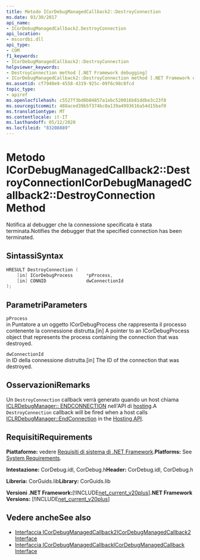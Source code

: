 ```yaml
---
title: Metodo ICorDebugManagedCallback2::DestroyConnection
ms.date: 03/30/2017
api_name:
- ICorDebugManagedCallback2.DestroyConnection
api_location:
- mscordbi.dll
api_type:
- COM
f1_keywords:
- ICorDebugManagedCallback2::DestroyConnection
helpviewer_keywords:
- DestroyConnection method [.NET Framework debugging]
- ICorDebugManagedCallback2::DestroyConnection method [.NET Framework debugging]
ms.assetid: cf7940e9-4558-4319-925c-09f6c98c8fcd
topic_type:
- apiref
ms.openlocfilehash: c5527f3bd0b04857a1ebc520016b81ddbe3c23f8
ms.sourcegitcommit: 488aced39b5f374bc0a139a4993616a54d15baf0
ms.translationtype: MT
ms.contentlocale: it-IT
ms.lasthandoff: 05/12/2020
ms.locfileid: "83208889"
---
```

# <a name="icordebugmanagedcallback2destroyconnection-method"></a><span data-ttu-id="ed426-102">Metodo ICorDebugManagedCallback2::DestroyConnection</span><span class="sxs-lookup"><span data-stu-id="ed426-102">ICorDebugManagedCallback2::DestroyConnection Method</span></span>
<span data-ttu-id="ed426-103">Notifica al debugger che la connessione specificata è stata terminata.</span><span class="sxs-lookup"><span data-stu-id="ed426-103">Notifies the debugger that the specified connection has been terminated.</span></span>  
  
## <a name="syntax"></a><span data-ttu-id="ed426-104">Sintassi</span><span class="sxs-lookup"><span data-stu-id="ed426-104">Syntax</span></span>  
  
```cpp  
HRESULT DestroyConnection (  
    [in] ICorDebugProcess     *pProcess,  
    [in] CONNID               dwConnectionId  
);  
```  
  
## <a name="parameters"></a><span data-ttu-id="ed426-105">Parametri</span><span class="sxs-lookup"><span data-stu-id="ed426-105">Parameters</span></span>  
 `pProcess`  
 <span data-ttu-id="ed426-106">in Puntatore a un oggetto ICorDebugProcess che rappresenta il processo contenente la connessione distrutta.</span><span class="sxs-lookup"><span data-stu-id="ed426-106">[in] A pointer to an ICorDebugProcess object that represents the process containing the connection that was destroyed.</span></span>  
  
 `dwConnectionId`  
 <span data-ttu-id="ed426-107">in ID della connessione distrutta.</span><span class="sxs-lookup"><span data-stu-id="ed426-107">[in] The ID of the connection that was destroyed.</span></span>  
  
## <a name="remarks"></a><span data-ttu-id="ed426-108">Osservazioni</span><span class="sxs-lookup"><span data-stu-id="ed426-108">Remarks</span></span>  
 <span data-ttu-id="ed426-109">Un `DestroyConnection` callback verrà generato quando un host chiama [ICLRDebugManager:: ENDCONNECTION](../../../../docs/framework/unmanaged-api/hosting/iclrdebugmanager-endconnection-method.md) nell'API di [hosting](../hosting/index.md).</span><span class="sxs-lookup"><span data-stu-id="ed426-109">A `DestroyConnection` callback will be fired when a host calls [ICLRDebugManager::EndConnection](../../../../docs/framework/unmanaged-api/hosting/iclrdebugmanager-endconnection-method.md) in the [Hosting API](../hosting/index.md).</span></span>  
  
## <a name="requirements"></a><span data-ttu-id="ed426-110">Requisiti</span><span class="sxs-lookup"><span data-stu-id="ed426-110">Requirements</span></span>  
 <span data-ttu-id="ed426-111">**Piattaforme:** vedere [Requisiti di sistema di .NET Framework](../../get-started/system-requirements.md).</span><span class="sxs-lookup"><span data-stu-id="ed426-111">**Platforms:** See [System Requirements](../../get-started/system-requirements.md).</span></span>  
  
 <span data-ttu-id="ed426-112">**Intestazione:** CorDebug.idl, CorDebug.h</span><span class="sxs-lookup"><span data-stu-id="ed426-112">**Header:** CorDebug.idl, CorDebug.h</span></span>  
  
 <span data-ttu-id="ed426-113">**Libreria:** CorGuids.lib</span><span class="sxs-lookup"><span data-stu-id="ed426-113">**Library:** CorGuids.lib</span></span>  
  
 <span data-ttu-id="ed426-114">**Versioni .NET Framework:**[!INCLUDE[net_current_v20plus](../../../../includes/net-current-v20plus-md.md)]</span><span class="sxs-lookup"><span data-stu-id="ed426-114">**.NET Framework Versions:** [!INCLUDE[net_current_v20plus](../../../../includes/net-current-v20plus-md.md)]</span></span>  
  
## <a name="see-also"></a><span data-ttu-id="ed426-115">Vedere anche</span><span class="sxs-lookup"><span data-stu-id="ed426-115">See also</span></span>

- [<span data-ttu-id="ed426-116">Interfaccia ICorDebugManagedCallback2</span><span class="sxs-lookup"><span data-stu-id="ed426-116">ICorDebugManagedCallback2 Interface</span></span>](icordebugmanagedcallback2-interface.md)
- [<span data-ttu-id="ed426-117">Interfaccia ICorDebugManagedCallback</span><span class="sxs-lookup"><span data-stu-id="ed426-117">ICorDebugManagedCallback Interface</span></span>](icordebugmanagedcallback-interface.md)
